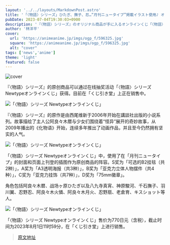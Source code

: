 ```yaml
---
layout: '../../layouts/MarkdownPost.astro'
title: '「〈物語〉シリーズ」ひたぎ、撫子、忍…“月刊ニュータイプ”掲載イラスト使用♪ オンラインくじ登場'
pubDate: 2023-07-04T19:30:03+0900
description: '『〈物語〉シリーズ』のオリジナル商品が手に入るオンラインくじ「〈物語〉シリーズ Newtypeオンラインくじ」が登場。現在、「くじ引き堂」にて販売中だ。'
author: '林洋平'
cover:
  url: 'https://animeanime.jp/imgs/ogp_f/596325.jpg'
  square: 'https://animeanime.jp/imgs/ogp_f/596325.jpg'
  alt: "cover"
tags: ['news','anime']
theme: 'light'
featured: false
---
```


![cover](https://animeanime.jp/imgs/ogp_f/596325.jpg)

『〈物語〉シリーズ』的原创商品可以通过在线抽奖活动「〈物語〉シリーズ Newtypeオンラインくじ」获得。目前在「くじ引き堂」上正在销售中。

![「〈物語〉シリーズ Newtypeオンラインくじ」](https://animeanime.jp/imgs/zoom/596241.png)

『〈物語〉シリーズ』的原作是由西尾维新于2006年开始在講談社出版的小说系列。故事描绘了主人公阿良々木暦与少女们围绕着“怪异”展开的奇妙故事，从2009年播出的《化物语》开始，连续多年推出了动画作品，并且至今仍然拥有坚实的人气。

![「〈物語〉シリーズ Newtypeオンラインくじ」](https://animeanime.jp/imgs/zoom/596243.png)

「〈物語〉シリーズ Newtypeオンラインくじ」中，使用了在「月刊ニュータイプ」的封面和页面上刊登的插图作为原创商品的阵容。S奖为「可选的B2挂毯（共2种）」，A奖为「A3透明海报（共3种）」，B奖为「亚克力立体人物摆件（共4种）」，C奖为「亚克力挂饰（共7种）」，D奖为「75mm徽章」。

角色包括阿良々木暦、战场ヶ原ひたぎ以及八九寺真宵、神原駿河、千石撫子、羽川翼、忍野忍、阿良々木火憐、阿良々木月火、忍野扇、老倉育、キスショット等人。

![「〈物語〉シリーズ Newtypeオンラインくじ」](https://animeanime.jp/imgs/zoom/596248.png)

「〈物語〉シリーズ Newtypeオンラインくじ」售价为770日元（含税），截止时间为2023年8月1日11时59分，在「くじ引き堂」上进行销售。

>[原文地址](https://animeanime.jp/article/2023/07/04/78361.html)  